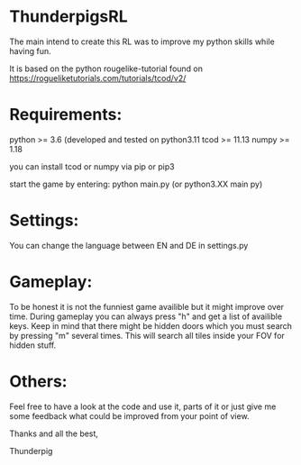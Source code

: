 # ThunderpigsRL

The main intend to create this RL was to improve my python skills while having fun.

It is based on the python rougelike-tutorial found on https://rogueliketutorials.com/tutorials/tcod/v2/

Requirements:
=============

python >= 3.6 (developed and tested on python3.11
tcod >= 11.13
numpy >= 1.18

you can install tcod or numpy via pip or pip3

start the game by entering:
python main.py (or python3.XX main py)

Settings:
=========

You can change the language between EN and DE in settings.py

Gameplay:
=========

To be honest it is not the funniest game availible but it might improve over time. During gameplay you can always
press "h" and get a list of availible keys. Keep in mind that there might be hidden doors which you must search by
pressing "m" several times. This will search all tiles inside your FOV for hidden stuff.

Others:
=======

Feel free to have a look at the code and use it, parts of it or just give me some feedback what could be improved from
your point of view.

Thanks and all the best,

Thunderpig
